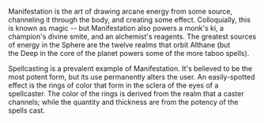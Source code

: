 Manifestation is the art of drawing arcane energy from some source, channeling it through the body, and creating some effect. Colloquially, this is known as magic -- but Manifestation also powers a monk's ki, a champion's divine smite, and an alchemist's reagents. The greatest sources of energy in the Sphere are the twelve realms that orbit Althane (but the Deep in the core of the planet powers some of the more taboo spells).

Spellcasting is a prevalent example of Manifestation. It's believed to be the most potent form, but its use permanently alters the user. An easily-spotted effect is the rings of color that form in the sclera of the eyes of a spellcaster. The color of the rings is derived from the realm that a caster channels; while the quantity and thickness are from the potency of the spells cast.
